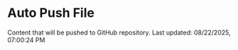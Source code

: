 # Auto Push File

Content that will be pushed to GitHub repository.
Last updated: 08/22/2025, 07:00:24 PM